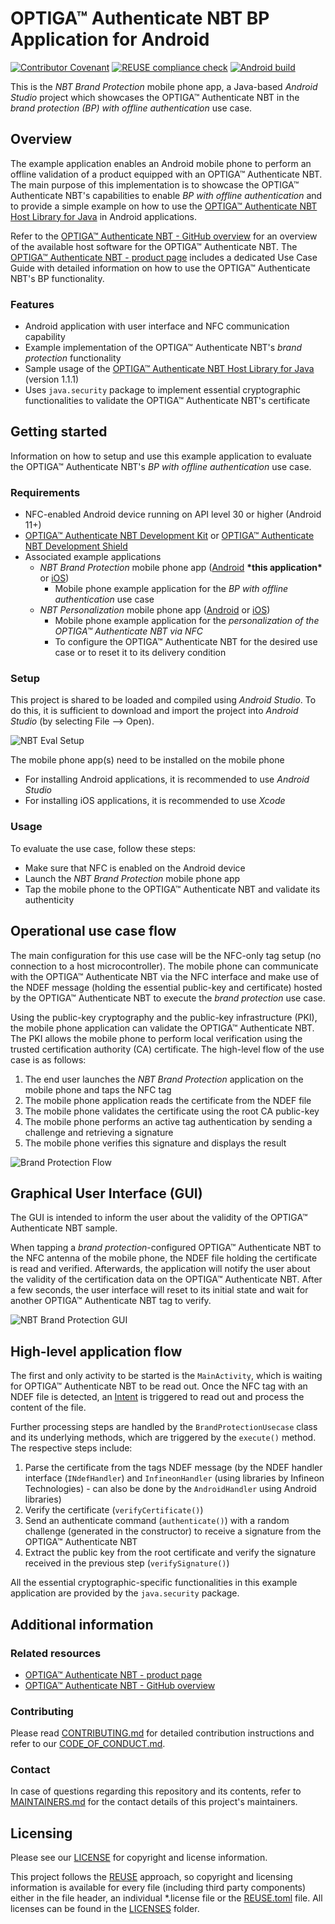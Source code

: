 <!--
SPDX-FileCopyrightText: Copyright (c) 2024-2025 Infineon Technologies AG
SPDX-License-Identifier: MIT
-->

# OPTIGA™ Authenticate NBT BP Application for Android

[![Contributor Covenant](https://img.shields.io/badge/Contributor%20Covenant-2.1-4baaaa.svg)](CODE_OF_CONDUCT.md)
[![REUSE compliance check](https://github.com/Infineon/optiga-nbt-example-bp-android/actions/workflows/linting-test.yml/badge.svg?branch=main)](https://github.com/Infineon/optiga-nbt-example-bp-android/actions/workflows/linting-test.yml)
[![Android build](https://github.com/Infineon/optiga-nbt-example-bp-android/actions/workflows/android-build.yml/badge.svg?branch=main)](https://github.com/Infineon/optiga-nbt-example-bp-android/actions/workflows/android-build.yml)

This is the *NBT Brand Protection* mobile phone app, a Java-based *Android Studio* project which showcases the OPTIGA™ Authenticate NBT in the *brand protection (BP) with offline authentication* use case.

## Overview

The example application enables an Android mobile phone to perform an offline validation of a product equipped with an OPTIGA™ Authenticate NBT.
The main purpose of this implementation is to showcase the OPTIGA™ Authenticate NBT's capabilities to enable *BP with offline authentication* and to provide a simple example on how to use the [OPTIGA™ Authenticate NBT Host Library for Java](https://github.com/infineon/optiga-nbt-lib-java) in Android applications.

Refer to the [OPTIGA™ Authenticate NBT - GitHub overview](https://github.com/Infineon/optiga-nbt) for an overview of the available host software for the OPTIGA™ Authenticate NBT. The [OPTIGA™ Authenticate NBT - product page](https://www.infineon.com/OPTIGA-Authenticate-NBT) includes a dedicated Use Case Guide with detailed information on how to use the OPTIGA™ Authenticate NBT's BP functionality.

### Features

- Android application with user interface and NFC communication capability
- Example implementation of the OPTIGA™ Authenticate NBT's *brand protection* functionality
- Sample usage of the [OPTIGA™ Authenticate NBT Host Library for Java](https://github.com/infineon/optiga-nbt-lib-java) (version 1.1.1)
- Uses `java.security` package to implement essential cryptographic functionalities to validate the OPTIGA™ Authenticate NBT's certificate

## Getting started

Information on how to setup and use this example application to evaluate the OPTIGA™ Authenticate NBT's *BP with offline authentication* use case.

### Requirements

- NFC-enabled Android device running on API level 30 or higher (Android 11+)
- [OPTIGA™ Authenticate NBT Development Kit](https://www.infineon.com/OPTIGA-Authenticate-NBT-Dev-Kit) or [OPTIGA™ Authenticate NBT Development Shield](https://www.infineon.com/OPTIGA-Authenticate-NBT-Dev-Shield)
- Associated example applications
  - *NBT Brand Protection* mobile phone app ([Android](https://github.com/Infineon/optiga-nbt-example-adt-android) **\*this application\*** or [iOS](https://github.com/Infineon/optiga-nbt-example-adt-ios))
    - Mobile phone example application for the *BP with offline authentication* use case
  - *NBT Personalization* mobile phone app ([Android](https://github.com/Infineon/optiga-nbt-example-perso-android) or [iOS](https://github.com/Infineon/optiga-nbt-example-perso-ios))
    - Mobile phone example application for the *personalization of the OPTIGA™ Authenticate NBT via NFC*
    - To configure the OPTIGA™ Authenticate NBT for the desired use case or to reset it to its delivery condition

### Setup

This project is shared to be loaded and compiled using *Android Studio*. To do this, it is sufficient to download and import the project into *Android Studio* (by selecting File --> Open).

![NBT Eval Setup](./docs/images/nbt_development_kit_nfc_only_operation.png)

The mobile phone app(s) need to be installed on the mobile phone

- For installing Android applications, it is recommended to use *Android Studio*
- For installing iOS applications, it is recommended to use *Xcode*

### Usage

To evaluate the use case, follow these steps:

- Make sure that NFC is enabled on the Android device
- Launch the *NBT Brand Protection* mobile phone app
- Tap the mobile phone to the OPTIGA™ Authenticate NBT and validate its authenticity

## Operational use case flow

The main configuration for this use case will be the NFC-only tag setup (no connection to a host microcontroller).
The mobile phone can communicate with the OPTIGA™ Authenticate NBT via the NFC interface and make use of the NDEF message (holding the essential public-key and certificate) hosted by the OPTIGA™ Authenticate NBT to execute the *brand protection* use case.

Using the public-key cryptography and the public-key infrastructure (PKI), the mobile phone application can validate the OPTIGA™ Authenticate NBT. The PKI allows the mobile phone to perform local verification using the trusted certification authority (CA) certificate. The high-level flow of the use case is as follows:

1. The end user launches the *NBT Brand Protection* application on the mobile phone and taps the NFC tag
2. The mobile phone application reads the certificate from the NDEF file
3. The mobile phone validates the certificate using the root CA public-key
4. The mobile phone performs an active tag authentication by sending a challenge and retrieving a signature
5. The mobile phone verifies this signature and displays the result

![Brand Protection Flow](./docs/images/nbt_flow_bp.png)

## Graphical User Interface (GUI)

The GUI is intended to inform the user about the validity of the OPTIGA™ Authenticate NBT sample.

When tapping a *brand protection*-configured OPTIGA™ Authenticate NBT to the NFC antenna of the mobile phone, the NDEF file holding the certificate is read and verified. Afterwards, the application will notify the user about the validity of the certification data on the OPTIGA™ Authenticate NBT.
After a few seconds, the user interface will reset to its initial state and wait for another OPTIGA™ Authenticate NBT tag to verify.

![NBT Brand Protection GUI](./docs/images/nbt_gui_android_bp.png)

## High-level application flow

The first and only activity to be started is the `MainActivity`, which is waiting for OPTIGA™ Authenticate NBT to be read out.
Once the NFC tag with an NDEF file is detected, an [Intent](https://developer.android.com/reference/android/content/Intent) is triggered to read out and process the content of the file.

Further processing steps are handled by the `BrandProtectionUsecase` class and its underlying methods, which are triggered by the `execute()` method. The respective steps include:

1. Parse the certificate from the tags NDEF message (by the NDEF handler interface (`INdefHandler`) and `InfineonHandler` (using libraries by Infineon Technologies) - can also be done by the `AndroidHandler` using Android libraries)
2. Verify the certificate (`verifyCertificate()`)
3. Send an authenticate command (`authenticate()`) with a random challenge (generated in the constructor) to receive a signature from the OPTIGA™ Authenticate NBT
4. Extract the public key from the root certificate and verify the signature received in the previous step (`verifySignature()`)

All the essential cryptographic-specific functionalities in this example application are provided by the `java.security` package.

## Additional information

### Related resources

- [OPTIGA™ Authenticate NBT - product page](https://www.infineon.com/OPTIGA-Authenticate-NBT)
- [OPTIGA™ Authenticate NBT - GitHub overview](https://github.com/Infineon/optiga-nbt)

### Contributing

Please read [CONTRIBUTING.md](CONTRIBUTING.md) for detailed contribution instructions and refer to our [CODE_OF_CONDUCT.md](CODE_OF_CONDUCT.md).

### Contact

In case of questions regarding this repository and its contents, refer to [MAINTAINERS.md](MAINTAINERS.md) for the contact details of this project's maintainers.

## Licensing

Please see our [LICENSE](LICENSE) for copyright and license information.

This project follows the [REUSE](https://reuse.software/) approach, so copyright and licensing
information is available for every file (including third party components) either in the file
header, an individual *.license file or the [REUSE.toml](REUSE.toml) file. All licenses can be found in the
[LICENSES](LICENSES) folder.
